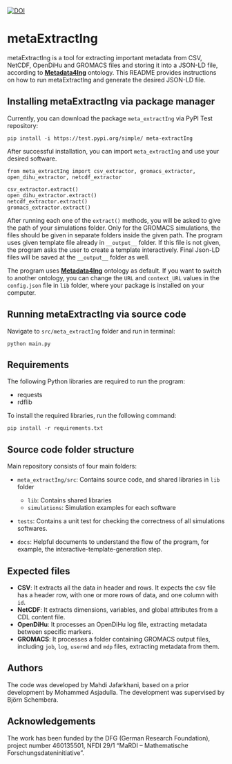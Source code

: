[![DOI](https://zenodo.org/badge/DOI/10.5281/zenodo.14925139.svg)](https://doi.org/10.5281/zenodo.14925139)

# metaExtractIng

metaExtractIng is a tool for extracting important metadata from CSV, NetCDF, OpenDiHu and GROMACS files and storing it into a JSON-LD file, according to **[Metadata4Ing](https://nfdi4ing.pages.rwth-aachen.de/metadata4ing/metadata4ing/)** ontology. This README provides instructions on how to run metaExtractIng and generate the desired JSON-LD file.

## Installing metaExtractIng via package manager
Currently, you can download the package `meta_extractIng` via PyPI Test repository:

    pip install -i https://test.pypi.org/simple/ meta-extractIng

After successful installation, you can import `meta_extractIng` and use your desired software.  

    from meta_extractIng import csv_extractor, gromacs_extractor, open_dihu_extractor, netcdf_extractor
    
    csv_extractor.extract()
    open_dihu_extractor.extract()
    netcdf_extractor.extract()
    gromacs_extractor.extract()

After running each one of the `extract()` methods, you will be asked to give the path of your simulations folder. Only for the GROMACS simulations, the files should be given in separate folders inside the given path. The program uses given template file already in `__output__` folder. If this file is not given, the program asks the user to create a template interactively. Final Json-LD files will be saved at the `__output__` folder as well.

The program uses **[Metadata4Ing](https://nfdi4ing.pages.rwth-aachen.de/metadata4ing/metadata4ing/ontology.xml)** ontology as default. If you want to switch to another ontology, you can change the `URL` and `context_URL` values in the `config.json` file in `lib` folder, where your package is installed on your computer.

## Running metaExtractIng via source code

Navigate to `src/meta_extractIng` folder and run in terminal:

    python main.py

## Requirements

The following Python libraries are required to run the program:
- requests
- rdflib

To install the required libraries, run the following command:
```
pip install -r requirements.txt
```
## Source code folder structure

Main repository consists of four main folders:

 -  `meta_extractIng/src`: Contains source code,  and shared libraries in `lib` folder
	 - `lib`: Contains shared libraries
	 - `simulations`: Simulation examples for each software
 -  `tests`: Contains a unit test for checking the correctness of all simulations softwares.

 -  `docs`: Helpful documents to understand the flow of the program, for example, the interactive-template-generation step.
 
## Expected files

- **CSV**: It extracts all the data in header and rows. It expects the csv file has a header row, with one or more rows of data, and one column with `id`.
- **NetCDF**: It extracts dimensions, variables, and global attributes from a CDL content file.
- **OpenDiHu**: It processes an OpenDiHu log file, extracting metadata between specific markers.
- **GROMACS**: It processes a folder containing GROMACS output files, including `job`, `log`, `usermd` and `mdp` files, extracting metadata from them.

## Authors

The code was developed by Mahdi Jafarkhani, based on a prior development by Mohammed Asjadulla. The development was supervised by Björn Schembera.

## Acknowledgements 
The work has been funded by the DFG (German Research Foundation), project number 460135501, NFDI 29/1 “MaRDI – Mathematische Forschungsdateninitiative”.
